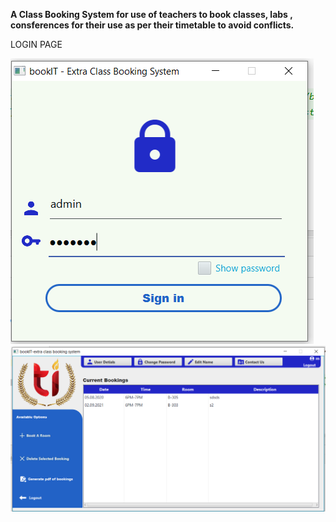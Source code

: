 **A Class Booking System for use of teachers to book classes, labs , consferences for their use as per their timetable to avoid conflicts.**

LOGIN PAGE

![LOGIN PAGE](https://github.com/kanchitbajaj8070/RoomBookingManagementSystem/blob/master/src/main/resources/images/login-start.PNG)
![DASHBOARD PAGE](https://github.com/kanchitbajaj8070/RoomBookingManagementSystem/blob/master/src/main/resources/images/dashboard.PNG)